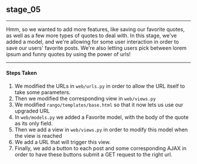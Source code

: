 ## stage_05
-----
Hmm, so we wanted to add more features, like saving our favorite quotes, as well as a few more types of quotes to deal with. In this stage, we've added a model, and we're allowing for some user interaction in order to save our users' favorite posts. We're also letting users pick between lorem ipsum and funny quotes by using the power of urls!

-----
#### Steps Taken
1. We modified the URLs in ```web/urls.py``` in order to allow the URL itself to take some parameters.
2. Then we modified the corresponding view in ```web/views.py```
3. We modified ```rango/templates/base.html``` so that it now lets us use our upgraded URL
4. In ```web/models.py``` we added a Favorite model, with the body of the quote as its only field. 
5. Then we add a view in ```web/views.py``` in order to modify this model when the view is reached
6. We add a URL that will trigger this view.
7. Finally, we add a button to each post and some corresponding AJAX in order to have these buttons submit a GET request to the right url.
